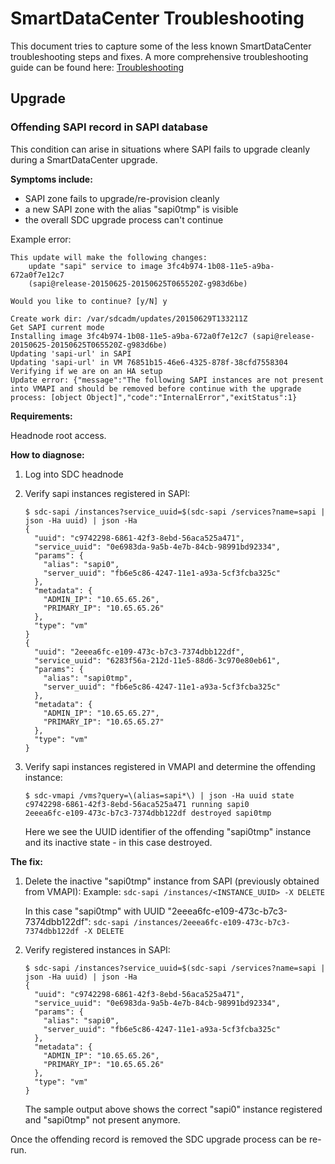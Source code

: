 # SmartDataCenter Troubleshooting

This document tries to capture some of the less known SmartDataCenter
troubleshooting steps and fixes. A more comprehensive troubleshooting guide
can be found here:
[Troubleshooting](https://docs.joyent.com/private-cloud/troubleshooting)

## Upgrade

### Offending SAPI record in SAPI database

This condition can arise in situations where SAPI fails to upgrade
cleanly during a SmartDataCenter upgrade.

**Symptoms include:**

- SAPI zone fails to upgrade/re-provision cleanly
- a new SAPI zone with the alias "sapi0tmp" is visible
- the overall SDC upgrade process can't continue

Example error:

```
This update will make the following changes:
    update "sapi" service to image 3fc4b974-1b08-11e5-a9ba-672a0f7e12c7
    (sapi@release-20150625-20150625T065520Z-g983d6be)

Would you like to continue? [y/N] y

Create work dir: /var/sdcadm/updates/20150629T133211Z
Get SAPI current mode
Installing image 3fc4b974-1b08-11e5-a9ba-672a0f7e12c7 (sapi@release-20150625-20150625T065520Z-g983d6be)
Updating 'sapi-url' in SAPI
Updating 'sapi-url' in VM 76851b15-46e6-4325-878f-38cfd7558304
Verifying if we are on an HA setup
Update error: {"message":"The following SAPI instances are not present into VMAPI and should be removed before continue with the upgrade process: [object Object]","code":"InternalError","exitStatus":1}
```

**Requirements:**

Headnode root access.

**How to diagnose:**

1. Log into SDC headnode
2. Verify sapi instances registered in SAPI:

    ```
    $ sdc-sapi /instances?service_uuid=$(sdc-sapi /services?name=sapi | json -Ha uuid) | json -Ha
    {
      "uuid": "c9742298-6861-42f3-8ebd-56aca525a471",
      "service_uuid": "0e6983da-9a5b-4e7b-84cb-98991bd92334",
      "params": {
        "alias": "sapi0",
        "server_uuid": "fb6e5c86-4247-11e1-a93a-5cf3fcba325c"
      },
      "metadata": {
        "ADMIN_IP": "10.65.65.26",
        "PRIMARY_IP": "10.65.65.26"
      },
      "type": "vm"
    }
    {
      "uuid": "2eeea6fc-e109-473c-b7c3-7374dbb122df",
      "service_uuid": "6283f56a-212d-11e5-88d6-3c970e80eb61",
      "params": {
        "alias": "sapi0tmp",
        "server_uuid": "fb6e5c86-4247-11e1-a93a-5cf3fcba325c"
      },
      "metadata": {
        "ADMIN_IP": "10.65.65.27",
        "PRIMARY_IP": "10.65.65.27"
      },
      "type": "vm"
    }
    ```

3.  Verify sapi instances registered in VMAPI and determine the offending
    instance:

    ```
    $ sdc-vmapi /vms?query=\(alias=sapi*\) | json -Ha uuid state
    c9742298-6861-42f3-8ebd-56aca525a471 running sapi0
    2eeea6fc-e109-473c-b7c3-7374dbb122df destroyed sapi0tmp
    ```

    Here we see the UUID identifier of the offending "sapi0tmp" instance
    and its inactive state - in this case destroyed.

**The fix:**

1.  Delete the inactive "sapi0tmp" instance from SAPI (previously obtained from VMAPI):
    Example: `sdc-sapi /instances/<INSTANCE_UUID> -X DELETE`

    In this case "sapi0tmp" with UUID "2eeea6fc-e109-473c-b7c3-7374dbb122df":
    `sdc-sapi /instances/2eeea6fc-e109-473c-b7c3-7374dbb122df -X DELETE`

2. Verify registered instances in SAPI:

    ```
    $ sdc-sapi /instances?service_uuid=$(sdc-sapi /services?name=sapi | json -Ha uuid) | json -Ha
    {
      "uuid": "c9742298-6861-42f3-8ebd-56aca525a471",
      "service_uuid": "0e6983da-9a5b-4e7b-84cb-98991bd92334",
      "params": {
        "alias": "sapi0",
        "server_uuid": "fb6e5c86-4247-11e1-a93a-5cf3fcba325c"
      },
      "metadata": {
        "ADMIN_IP": "10.65.65.26",
        "PRIMARY_IP": "10.65.65.26"
      },
      "type": "vm"
    }
    ```

    The sample output above shows the correct "sapi0" instance registered and
    "sapi0tmp" not present anymore.

Once the offending record is removed the SDC upgrade process can be re-run.
